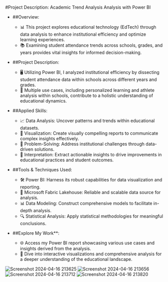 #Project Description: Academic Trend Analysis Analysis with Power BI

- ##Overview:
  - 📊 This project explores educational technology (EdTech) through data analysis to enhance institutional efficiency and optimize learning experiences.
  - 📚 Examining student attendance trends across schools, grades, and years provides vital insights for informed decision-making.

- ##Project Description:
  - 🖥️ Utilizing Power BI, I analyzed institutional efficiency by dissecting student attendance data within schools across different years and grades.
  - 🔄 Multiple use cases, including personalized learning and athlete analysis within schools, contribute to a holistic understanding of educational dynamics.

- ##Applied Skills:
  - 📈 Data Analysis: Uncover patterns and trends within educational datasets.
  - 🎨 Visualization: Create visually compelling reports to communicate complex insights effectively.
  - 🧠 Problem-Solving: Address institutional challenges through data-driven solutions.
  - 📝 Interpretation: Extract actionable insights to drive improvements in educational practices and student outcomes.

- ##Tools & Techniques Used:
  - 🛠️ Power BI: Harness its robust capabilities for data visualization and reporting.
  - 🏢 Microsoft Fabric Lakehouse: Reliable and scalable data source for analysis.
  - 📊 Data Modeling: Construct comprehensive models to facilitate in-depth analysis.
  - 🔍 Statistical Analysis: Apply statistical methodologies for meaningful conclusions.

- ##Explore My Work**:
  - 🌐 Access my Power BI report showcasing various use cases and insights derived from the analysis.
  - 📸 Dive into interactive visualizations and comprehensive analysis for a deeper understanding of the educational landscape.

![Screenshot 2024-04-16 213625](https://github.com/mohita98/Academic-Trends-Analysis/assets/77202377/78dec99a-413c-401c-879e-1de813299bdf)
![Screenshot 2024-04-16 213656](https://github.com/mohita98/Academic-Trends-Analysis/assets/77202377/78aca524-0ac2-47b5-9ab1-2c8db2509b16)
![Screenshot 2024-04-16 213712](https://github.com/mohita98/Academic-Trends-Analysis/assets/77202377/756c4b38-71b2-46b0-b8c5-f960282450c5)
![Screenshot 2024-04-16 213820](https://github.com/mohita98/Academic-Trends-Analysis/assets/77202377/8973b72b-ab84-48c6-a36a-4d2c357b5b85)
